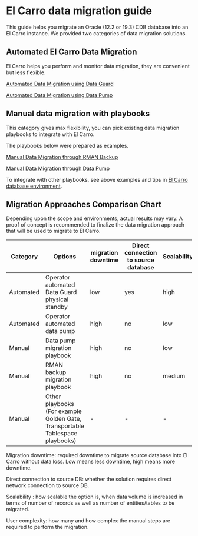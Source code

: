 # El Carro data migration guide

This guide helps you migrate an Oracle (12.2 or 19.3) CDB database into an El Carro
instance. We provided two categories of data migration solutions.

## Automated El Carro Data Migration

El Carro helps you perform and monitor data migration, they are convenient but
less flexible.

[Automated Data Migration using Data Guard](automated-dataguard.md)

[Automated Data Migration using Data Pump](automated-datapump.md)

## Manual data migration with playbooks

This category gives max flexibility, you can pick existing data migration
playbooks to integrate with El Carro.

The playbooks below were prepared as examples.

[Manual Data Migration through RMAN Backup](manual-rman.md)

[Manual Data Migration through Data Pump](manual-datapump.md)

To integrate with other playbooks, see above examples and tips in
[El Carro database environment](../database-env.md).

## Migration Approaches Comparison Chart

Depending upon the scope and environments, actual results may vary. A proof of
concept is recommended to finalize the data migration approach that will be used
to migrate to El Carro.

| Category  | Options                                                                       | migration downtime | Direct connection to source database | Scalability | User complexity |
|-----------|-------------------------------------------------------------------------------|--------------------|--------------------------------------|-------------|-----------------|
| Automated | Operator automated Data Guard physical standby                                | low                | yes                                  | high        | low             |
| Automated | Operator automated data pump                                                  | high               | no                                   | low         | low             |
| Manual    | Data pump migration playbook                                                  | high               | no                                   | low         | low             |
| Manual    | RMAN backup migration playbook                                                | high               | no                                   | medium      | medium          |
| Manual    | Other playbooks (For example Golden Gate, Transportable Tablespace playbooks) | -                  | -                                    | -           | -               |

Migration downtime: required downtime to migrate source database into El Carro
without data loss. Low means less downtime, high means more downtime.

Direct connection to source DB: whether the solution requires direct network
connection to source DB.

Scalability : how scalable the option is, when data volume is increased in terms
of number of records as well as number of entities/tables to be migrated.

User complexity: how many and how complex the manual steps are required to
perform the migration.
